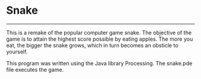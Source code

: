 # Snake 
---

This is a remake of the popular computer game snake. The objective of the game is to attain the highest score possible by eating apples. The more you eat, the bigger the snake grows, which in turn becomes an obsticle to yourself.

This program was written using the Java library Processing. The snake.pde file executes the game.